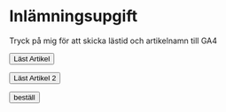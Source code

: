 # Inlämningsupgift

Tryck på mig för att skicka lästid och artikelnamn till GA4



<button id="knappen_1">Läst Artikel</button>

<button id="knappen_2">Läst Artikel 2</button>

<button id="beställ">beställ</button>
